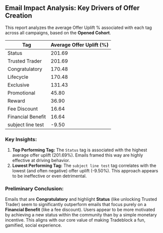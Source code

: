 ## Email Impact Analysis: Key Drivers of Offer Creation

This report analyzes the average Offer Uplift % associated with each tag across all campaigns, based on the **Opened Cohort**.

| Tag                | Average Offer Uplift (%) |
|--------------------|--------------------------|
| Status             |                   201.69 |
| Trusted Trader     |                   201.69 |
| Congratulatory     |                   170.48 |
| Lifecycle          |                   170.48 |
| Exclusive          |                   131.43 |
| Promotional        |                    45.80 |
| Reward             |                    36.90 |
| Fee Discount       |                    16.64 |
| Financial Benefit  |                    16.64 |
| subject line test  |                    -9.50 |

### Key Insights:
1.  **Top Performing Tag:** The `Status` tag is associated with the highest average offer uplift (201.69%). Emails framed this way are highly effective at driving behavior.
2.  **Lowest Performing Tag:** The `subject line test` tag correlates with the lowest (and often negative) offer uplift (-9.50%). This approach appears to be ineffective or even detrimental.

### Preliminary Conclusion:
Emails that are **Congratulatory** and highlight **Status** (like unlocking Trusted Trader) seem to significantly outperform emails that focus purely on a **Financial Benefit** (like a fee discount). Users appear to be more motivated by achieving a new status within the community than by a simple monetary incentive. This aligns with our core value of making Tradeblock a fun, gamified, social experience.
